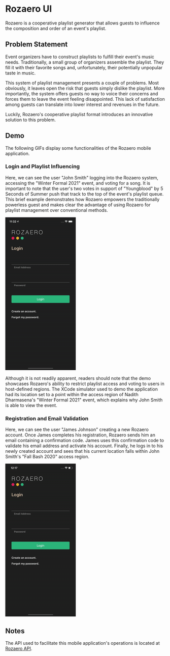 # Rozaero UI

Rozaero is a cooperative playlist generator that allows guests to influence the composition and order of an event's playlist.

## Problem Statement

Event organizers have to construct playlists to fulfill their event's music needs. Traditionally, a small group of organizers assemble the playlist. They fill it with their favorite songs and, unfortunately, their potentially unpopular taste in music.

This system of playlist management presents a couple of problems. Most obviously, it leaves open the risk that guests simply dislike the playlist. More importantly, the system offers guests no way to voice their concerns and forces them to leave the event feeling disappointed. This lack of satisfaction among guests can translate into lower interest and revenues in the future.

Luckily, Rozaero's cooperative playlist format introduces an innovative solution to this problem.

## Demo

The following GIFs display some functionalities of the Rozaero mobile application.

### Login and Playlist Influencing

Here, we can see the user "John Smith" logging into the Rozaero system, accessing the "Winter Formal 2021" event, and voting for a song. It is important to note that the user's two votes in support of "Youngblood" by 5 Seconds of Summer push that track to the top of the event's playlist queue. This brief example demonstrates how Rozaero empowers the traditionally powerless guest and makes clear the advantage of using Rozaero for playlist management over conventional methods.

![](Rozaero-Login-Influencing.gif)

Although it is not readily apparent, readers should note that the demo showcases Rozaero's ability to restrict playlist access and voting to users in host-defined regions. The XCode simulator used to demo the application had its location set to a point within the access region of Nadith Dharmasena's "Winter Formal 2021" event, which explains why John Smith is able to view the event.

### Registration and Email Validation

Here, we can see the user "James Johnson" creating a new Rozaero account. Once James completes his registration, Rozaero sends him an email containing a confirmation code. James uses this confirmation code to validate his email address and activate his account. Finally, he logs in to his newly created account and sees that his current location falls within John Smith's "Fall Bash 2020" access region.

![](Rozaero-Registration-Validation.gif)

## Notes

The API used to facilitate this mobile application's operations is located at [Rozaero API](https://github.com/nadithdharmasena/rozaero-api).
